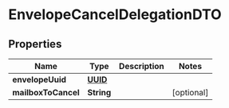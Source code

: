 # EnvelopeCancelDelegationDTO

## Properties
Name | Type | Description | Notes
------------ | ------------- | ------------- | -------------
**envelopeUuid** | [**UUID**](UUID.md) |  | 
**mailboxToCancel** | **String** |  |  [optional]
